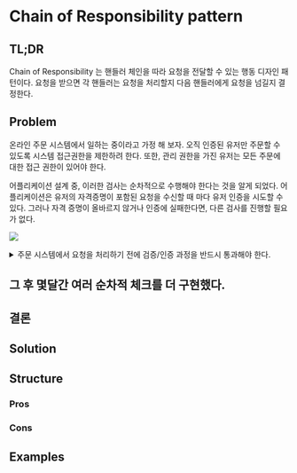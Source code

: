 # Chain of Responsibility pattern

## TL;DR
Chain of Responsibility 는 핸들러 체인을 따라 요청을 전달할 수 있는 행동 디자인 패턴이다. 요청을 받으면 각 핸들러는 요청을 처리할지 다음 핸들러에게 요청을 넘길지 결정한다.

## Problem
온라인 주문 시스템에서 일하는 중이라고 가정 해 보자. 오직 인증된 유저만 주문할 수 있도록 시스템 접근권한을 제한하려 한다. 또한, 관리 권한을 가진 유저는 모든 주문에 대한 접근 권한이 있어야 한다.

어플리케이션 설계 중, 이러한 검사는 순차적으로 수행해야 한다는 것을 알게 되었다. 어플리케이션은 유저의 자격증명이 포함된 요청을 수신할 때 마다 유저 인증을 시도할 수 있다. 그러나 자격 증명이 올바르지 않거나 인증에 실패한다면, 다른 검사를 진행할 필요가 없다.

[![](https://mermaid.ink/img/pako:eNpNzzsOwjAMANCrWJ5aQS_QAYnfhkCCCTUMpjEQQRJInaFQ7k7KR8KTbT3L9gNrrxlLPAa6nmCxVg5SjKs13yI3soOiGMEky8ZRTuzE1CTGOxhA3_DB3N91nn_mJj3vttx0MK1WQXMw7gibthG2u3-y9B3MsgOVByr25HIcouVgyeh0y6OXCtNCywrLlGoKZ4XKPZOLV03Cc23EB0zzl4aHSFH8pnU1lhIi_9DMUPrLftXzBUqHTdE)](https://mermaid.live/edit#pako:eNpNzzsOwjAMANCrWJ5aQS_QAYnfhkCCCTUMpjEQQRJInaFQ7k7KR8KTbT3L9gNrrxlLPAa6nmCxVg5SjKs13yI3soOiGMEky8ZRTuzE1CTGOxhA3_DB3N91nn_mJj3vttx0MK1WQXMw7gibthG2u3-y9B3MsgOVByr25HIcouVgyeh0y6OXCtNCywrLlGoKZ4XKPZOLV03Cc23EB0zzl4aHSFH8pnU1lhIi_9DMUPrLftXzBUqHTdE)

<details><summary>주문 시스템에서 요청을 처리하기 전에 검증/인증 과정을 반드시 통과해야 한다.</summary>
<p>

``` Mermaid
graph LR;
    A[Request] --> B((Authentication + Authorization))
    B -->|Yes| C[Ordering System]
    B -->|No| D(fa:fa-ban)
```

</p></details>

그 후 몇달간 여러 순차적 체크를 더 구현했다.
- 

## 결론

## Solution

## Structure

### Pros

### Cons

## Examples